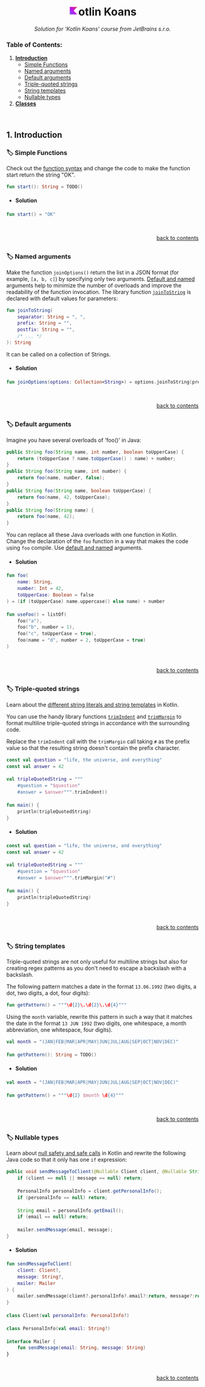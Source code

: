 <div align="center">
   <h1 align="center">
   	<img src="https://github.com/devicons/devicon/blob/master/icons/kotlin/kotlin-original.svg" title="Kotlin" alt="Kotlin" width="26" height="26"/>otlin Koans
   </h1>
   <p align="center"><i>Solution for 'Kotlin Koans' course from JetBrains s.r.o.</i></p>
</div>

<a name="table-of-contents"></a>
### Table of Contents:
1. [**Introduction**](#introduction)
   - [Simple Functions](#simple-functions)
   - [Named arguments](#named-arguments)
   - [Default arguments](#default-arguments)
   - [Triple-quoted strings](#triple-quoted-strings)
   - [String templates](#string-templates)
   - [Nullable types](#nullable-types)
2. [**Classes**](#classes)
</br>

<a name="introduction"></a>
## 1. Introduction

### :label: Simple Functions
<a name="simple-functions"></a>
Check out the <a href="https://kotlinlang.org/docs/basic-syntax.html#functions">function syntax</a> and change the code to make the function start return the string "OK".
```Kotlin
fun start(): String = TODO()
```
* #### Solution
```Kotlin
fun start() = "OK"
```
</br>
<p align="right"><a href="#table-of-contents">back to contents</a></p>

##

### :label: Named arguments
<a name="named-arguments"></a>
Make the function `joinOptions()` return the list in a JSON format (for example, `[a, b, c]`) by specifying only two arguments.
<a href="https://kotlinlang.org/docs/functions.html#default-arguments">Default and named</a> arguments help to minimize the number of overloads and improve the readability of the function invocation. The library function <a href="https://kotlinlang.org/api/latest/jvm/stdlib/kotlin.collections/join-to-string.html">`joinToString`</a> is declared with default values for parameters:
```Kotlin
fun joinToString(
    separator: String = ", ",
    prefix: String = "",
    postfix: String = "",
    /* ... */
): String
```
It can be called on a collection of Strings.
* #### Solution
```Kotlin
fun joinOptions(options: Collection<String>) = options.joinToString(prefix = "[", postfix = "]")
```
</br>
<p align="right"><a href="#table-of-contents">back to contents</a></p>

##

### :label: Default arguments
<a name="default-arguments"></a>
Imagine you have several overloads of 'foo()' in Java:
```Java
public String foo(String name, int number, boolean toUpperCase) {
    return (toUpperCase ? name.toUpperCase() : name) + number;
}
public String foo(String name, int number) {
    return foo(name, number, false);
}
public String foo(String name, boolean toUpperCase) {
    return foo(name, 42, toUpperCase);
}
public String foo(String name) {
    return foo(name, 42);
}
```
You can replace all these Java overloads with one function in Kotlin. Change the declaration of the `foo` function in a way that makes the code using `foo` compile. Use <a href="https://kotlinlang.org/docs/functions.html#default-arguments">default and named</a> arguments.
* #### Solution
```Kotlin
fun foo(
    name: String,
    number: Int = 42,
    toUpperCase: Boolean = false
) = (if (toUpperCase) name.uppercase() else name) + number

fun useFoo() = listOf(
    foo("a"),
    foo("b", number = 1),
    foo("c", toUpperCase = true),
    foo(name = "d", number = 2, toUpperCase = true)
)
```
</br>
<p align="right"><a href="#table-of-contents">back to contents</a></p>

##

### :label: Triple-quoted strings
<a name="triple-quoted-strings"></a>
Learn about the <a href="https://kotlinlang.org/docs/strings.html#string-literals">different string literals and string templates</a> in Kotlin.

You can use the handy library functions <a href="https://kotlinlang.org/api/latest/jvm/stdlib/kotlin.text/trim-indent.html">`trimIndent`</a> and <a href="https://kotlinlang.org/api/latest/jvm/stdlib/kotlin.text/trim-margin.html">`trimMargin`</a> to format multiline triple-quoted strings in accordance with the surrounding code.

Replace the `trimIndent` call with the `trimMargin` call taking `#` as the prefix value so that the resulting string doesn't contain the prefix character.
```Kotlin
const val question = "life, the universe, and everything"
const val answer = 42

val tripleQuotedString = """
    #question = "$question"
    #answer = $answer""".trimIndent()

fun main() {
    println(tripleQuotedString)
}
```
* #### Solution
```Kotlin
const val question = "life, the universe, and everything"
const val answer = 42

val tripleQuotedString = """
    #question = "$question"
    #answer = $answer""".trimMargin("#")

fun main() {
    println(tripleQuotedString)
}
```
</br>
<p align="right"><a href="#table-of-contents">back to contents</a></p>

##

### :label: String templates
<a href="#string-templates"></a>
Triple-quoted strings are not only useful for multiline strings but also for creating regex patterns as you don't need to escape a backslash with a backslash.

The following pattern matches a date in the format `13.06.1992` (two digits, a dot, two digits, a dot, four digits):

```Kotlin
fun getPattern() = """\d{2}\.\d{2}\.\d{4}"""
```
Using the `month` variable, rewrite this pattern in such a way that it matches the date in the format `13 JUN 1992` (two digits, one whitespace, a month abbreviation, one whitespace, four digits).
```Kotlin
val month = "(JAN|FEB|MAR|APR|MAY|JUN|JUL|AUG|SEP|OCT|NOV|DEC)"

fun getPattern(): String = TODO()
```
* #### Solution
```Kotlin
val month = "(JAN|FEB|MAR|APR|MAY|JUN|JUL|AUG|SEP|OCT|NOV|DEC)"

fun getPattern() = """\d{2} $month \d{4}"""
```
</br>
<p align="right"><a href="#table-of-contents">back to contents</a></p>

##

### :label: Nullable types
<a href="#nullable-types"></a>
Learn about <a href="https://kotlinlang.org/docs/null-safety.html">null safety and safe calls</a> in Kotlin and rewrite the following Java code so that it only has one `if` expression:
```Java
public void sendMessageToClient(@Nullable Client client, @Nullable String message, @NotNull Mailer mailer) {
    if (client == null || message == null) return;

    PersonalInfo personalInfo = client.getPersonalInfo();
    if (personalInfo == null) return;

    String email = personalInfo.getEmail();
    if (email == null) return;

    mailer.sendMessage(email, message);
}
```
* #### Solution
```Kotlin
fun sendMessageToClient(
	client: Client?,
	message: String?,
	mailer: Mailer
) {
    mailer.sendMessage(client?.personalInfo?.email?:return, message?:return)
}

class Client(val personalInfo: PersonalInfo?)

class PersonalInfo(val email: String?)

interface Mailer {
    fun sendMessage(email: String, message: String)
}
```
</br>
<p align="right"><a href="#table-of-contents">back to contents</a></p>

##
